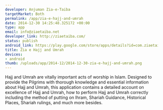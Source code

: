 ```yaml
--- 
developer: Anjuman Zia-e-Taiba
targetMarket: Both
permalink: /app/zia-e-hajj-and-umrah
date: 2014-12-30 14:25:48.325172 +00:00
type: app
email: info@ziaetaiba.net
developer_link: http://ziaetaiba.com/
status: publish
android_link: https://play.google.com/store/apps/details?id=com.ziaetaiba.ziaehajjandumrah
title: Zia e Hajj and Umrah
devices: 
- android
thumb: /uploads/app/2014-12/2014-12-30-zia-e-hajj-and-umrah.png
---
```


Hajj and Umrah are vitally important acts of worship in Islam. Designed to provide the Pilgrims with thorough knowledge and essential information about Hajj and Umrah, this application contains a detailed account on excellence of Hajj and Umrah, how to perform Hajj and Umrah correctly including the method of putting on Ihram, Shariah Guidance, Historical Places, Shariah rulings, and much more besides.
